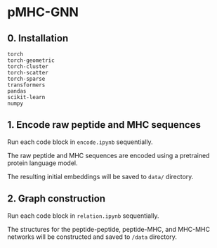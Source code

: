 # pMHC-GNN

## 0. Installation
```
torch
torch-geometric
torch-cluster
torch-scatter
torch-sparse
transformers
pandas
scikit-learn
numpy
```

## 1. Encode raw peptide and MHC sequences
Run each code block in `encode.ipynb` sequentially.

The raw peptide and MHC sequences are encoded using a pretrained protein language model. 

The resulting initial embeddings will be saved to `data/` directory.

## 2. Graph construction
Run each code block in `relation.ipynb` sequentially.

The structures for the peptide-peptide, peptide-MHC, and MHC-MHC networks will be constructed and saved to `/data` directory.

